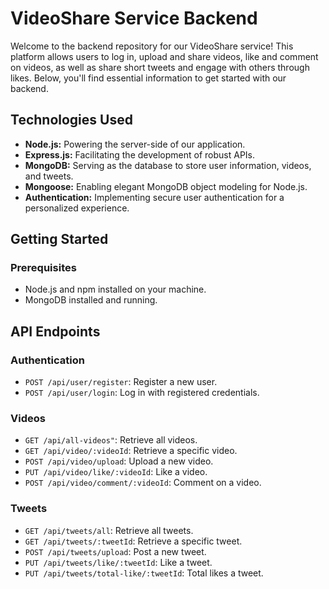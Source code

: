 # VideoShare Service Backend

Welcome to the backend repository for our VideoShare service! This platform allows users to log in, upload and share videos, like and comment on videos, as well as share short tweets and engage with others through likes. Below, you'll find essential information to get started with our backend.

## Technologies Used

- **Node.js:** Powering the server-side of our application.
- **Express.js:** Facilitating the development of robust APIs.
- **MongoDB:** Serving as the database to store user information, videos, and tweets.
- **Mongoose:** Enabling elegant MongoDB object modeling for Node.js.
- **Authentication:** Implementing secure user authentication for a personalized experience.

## Getting Started

### Prerequisites

- Node.js and npm installed on your machine.
- MongoDB installed and running.

## API Endpoints

### Authentication

- `POST /api/user/register`: Register a new user.
- `POST /api/user/login`: Log in with registered credentials.

### Videos

- `GET /api/all-videos"`: Retrieve all videos.
- `GET /api/video/:videoId`: Retrieve a specific video.
- `POST /api/video/upload`: Upload a new video.
- `PUT /api/video/like/:videoId`: Like a video.
- `POST /api/video/comment/:videoId`: Comment on a video.

### Tweets

- `GET /api/tweets/all`: Retrieve all tweets.
- `GET /api/tweets/:tweetId`: Retrieve a specific tweet.
- `POST /api/tweets/upload`: Post a new tweet.
- `PUT /api/tweets/like/:tweetId`: Like a tweet.
- `PUT /api/tweets/total-like/:tweetId`: Total likes a tweet.
